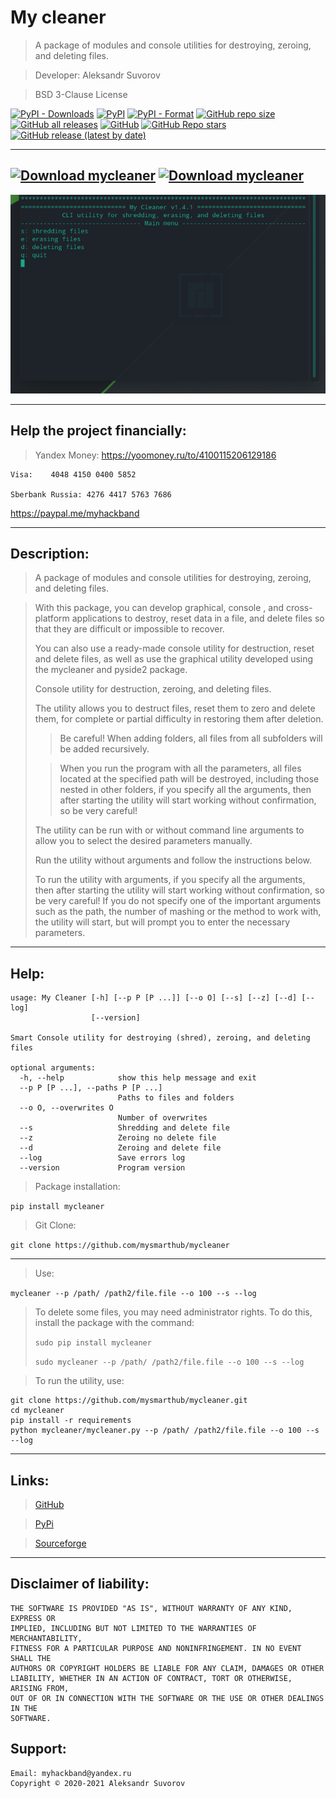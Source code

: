 My cleaner
===

>A package of modules and console utilities for destroying, 
> zeroing, and deleting files.

>Developer: Aleksandr Suvorov

>BSD 3-Clause License 

[![PyPI - Downloads](https://img.shields.io/pypi/dm/mycleaner?label=pypi%20downloads)](https://pypi.org/project/mycleaner/)
[![PyPI](https://img.shields.io/pypi/v/mycleaner)](https://pypi.org/project/mycleaner/)
[![PyPI - Format](https://img.shields.io/pypi/format/mycleaner)](https://pypi.org/project/mycleaner/)
[![GitHub repo size](https://img.shields.io/github/repo-size/mysmarthub/mycleaner)](https://github.com/mysmarthub/mycleaner/)
[![GitHub all releases](https://img.shields.io/github/downloads/mysmarthub/mycleaner/total?label=github%20downloads)](https://github.com/mysmarthub/mycleaner/)
[![GitHub](https://img.shields.io/github/license/mysmarthub/mycleaner)](https://github.com/mysmarthub/mycleaner/)
[![GitHub Repo stars](https://img.shields.io/github/stars/mysmarthub/mycleaner?style=social)](https://github.com/mysmarthub/mycleaner)
[![GitHub release (latest by date)](https://img.shields.io/github/v/release/mysmarthub/mycleaner)](https://github.com/mysmarthub/mycleaner/)


---
[![Download mycleaner](https://a.fsdn.com/con/app/sf-download-button)](https://sourceforge.net/projects/mycleaner-package/files/latest/download)
[![Download mycleaner](https://img.shields.io/sourceforge/dt/mycleaner-package.svg)](https://sourceforge.net/projects/mycleaner-package/files/latest/download)
---

![Mycleaner](https://github.com/mysmarthub/mycleaner/raw/master/images/my_cleaner_logo.png)

---

Help the project financially:
---
>Yandex Money:
https://yoomoney.ru/to/4100115206129186

    Visa:    4048 4150 0400 5852

    Sberbank Russia: 4276 4417 5763 7686

https://paypal.me/myhackband

---

Description:
---
>A package of modules and console utilities for destroying, 
> zeroing, and deleting files.

>With this package, you can develop graphical, 
> console , and cross-platform applications to destroy, 
> reset data in a file, and delete files 
> so that they are difficult or impossible to recover. 
> 
>You can also use a ready-made console utility for destruction, 
> reset and delete files, as well as use the graphical utility 
> developed using the mycleaner and pyside2 package.
> 
>Console utility for destruction,
> zeroing, and deleting files.
>
>The utility allows you to destruct files, 
> reset them to zero and delete them, 
> for complete or partial difficulty in 
> restoring them after deletion.
> 
> >Be careful! When adding folders, all files from all subfolders 
will be added recursively.
> 
> >When you run the program with all the parameters, 
> all files located at the specified path will be destroyed, 
> including those nested in other folders,
> if you specify all the arguments, then after 
> starting the utility will start working without 
> confirmation, so be very careful!
> 
> The utility can be run with or without command 
> line arguments to allow you to select the desired parameters manually.
> 
> Run the utility without arguments and follow the instructions below.
> 
> To run the utility with arguments, 
> if you specify all the arguments, then after 
> starting the utility will start working without confirmation, 
> so be very careful! If you do not specify 
> one of the important arguments such as the path, 
> the number of mashing or the method to work with, 
> the utility will start, but will prompt you to enter 
> the necessary parameters.


---
Help:
---
```
usage: My Cleaner [-h] [--p P [P ...]] [--o O] [--s] [--z] [--d] [--log]
                  [--version]

Smart Console utility for destroying (shred), zeroing, and deleting files

optional arguments:
  -h, --help            show this help message and exit
  --p P [P ...], --paths P [P ...]
                        Paths to files and folders
  --o O, --overwrites O
                        Number of overwrites
  --s                   Shredding and delete file
  --z                   Zeroing no delete file
  --d                   Zeroing and delete file
  --log                 Save errors log
  --version             Program version

```

>Package installation:

`pip install mycleaner`

>Git Clone:

`git clone https://github.com/mysmarthub/mycleaner`

---

>Use:

`mycleaner --p /path/ /path2/file.file --o 100 --s --log`

>To delete some files, you may need administrator rights. 
> To do this, install the package with the command:
> 
>`sudo pip install mycleaner`
> 
>`sudo mycleaner --p /path/ /path2/file.file --o 100 --s --log`

>To run the utility, use:

```
git clone https://github.com/mysmarthub/mycleaner.git
cd mycleaner
pip install -r requirements
python mycleaner/mycleaner.py --p /path/ /path2/file.file --o 100 --s --log
```

---
Links:
---
>[GitHub](https://github.com/mysmarthub/mycleaner)

>[PyPi](https://pypi.org/project/mycleaner/)
 
>[Sourceforge](https://sourceforge.net/projects/mycleaner-package/files/latest/download)
---

Disclaimer of liability:
------------------------
    THE SOFTWARE IS PROVIDED "AS IS", WITHOUT WARRANTY OF ANY KIND, EXPRESS OR
    IMPLIED, INCLUDING BUT NOT LIMITED TO THE WARRANTIES OF MERCHANTABILITY,
    FITNESS FOR A PARTICULAR PURPOSE AND NONINFRINGEMENT. IN NO EVENT SHALL THE
    AUTHORS OR COPYRIGHT HOLDERS BE LIABLE FOR ANY CLAIM, DAMAGES OR OTHER
    LIABILITY, WHETHER IN AN ACTION OF CONTRACT, TORT OR OTHERWISE, ARISING FROM,
    OUT OF OR IN CONNECTION WITH THE SOFTWARE OR THE USE OR OTHER DEALINGS IN THE
    SOFTWARE.

Support:
---
    Email: myhackband@yandex.ru
    Copyright © 2020-2021 Aleksandr Suvorov
